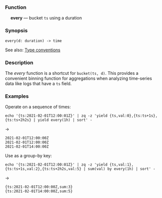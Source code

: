 ### Function

&emsp; **every** &mdash; bucket `ts` using a duration

### Synopsis

```
every(d: duration) -> time
```
See also: [Type conventions](../conventions.md)

### Description

The _every_ function is a shortcut for `bucket(ts, d)`.
This provides a convenient binning function for aggregations
when analyzing time-series data like logs that have a `ts` field.

### Examples

Operate on a sequence of times:
```mdtest-command
echo '{ts:2021-02-01T12:00:01Z}' | zq -z 'yield {ts,val:0},{ts:ts+1s},{ts:ts+2h2s} | yield every(1h) | sort' -
```
->
```mdtest-output
2021-02-01T12:00:00Z
2021-02-01T12:00:00Z
2021-02-01T14:00:00Z
```
Use as a group-by key:
```mdtest-command
echo '{ts:2021-02-01T12:00:01Z}' | zq -z 'yield {ts,val:1},{ts:ts+1s,val:2},{ts:ts+2h2s,val:5} | sum(val) by every(1h) | sort' -
```
->
```mdtest-output
{ts:2021-02-01T12:00:00Z,sum:3}
{ts:2021-02-01T14:00:00Z,sum:5}
```
